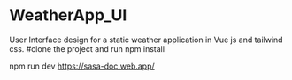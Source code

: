 # WeatherApp_UI
User Interface design for a static weather application in Vue js and tailwind css.
#clone the project and run
npm install


npm run dev
https://sasa-doc.web.app/
